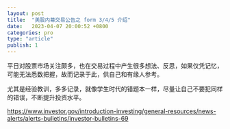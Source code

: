 ```yaml
---
layout: post
title:  "美股内幕交易公告之 form 3/4/5 介绍"
date:   2023-04-07 20:00:52 +0800
categories: pro
type: "article"
publish: 1
---
```


平日对股票市场关注颇多，也在交易过程中产生很多想法、反思，如果仅凭记忆，可能无法悉数把握，故而记录于此，供自己和有缘人参考。

尤其是经验教训，多多记录，就像学生时代的错题本一样，尽量让自己不要犯同样的错误，不断提升投资水平。


https://www.investor.gov/introduction-investing/general-resources/news-alerts/alerts-bulletins/investor-bulletins-69

